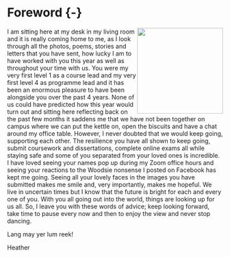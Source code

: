 # Foreword {-}

<img src="images/heather.jpg" style="width: 200px; float: right;">

I am sitting here at my desk in my living room and it is really coming home to me, as I look through all the photos, poems, stories and letters that you have sent, how lucky I am to have worked with you this year as well as throughout your time with us. You were my very first level 1 as a course lead and my very first level 4 as programme lead and it has been an enormous pleasure to have been alongside you over the past 4 years. None of us could have predicted how this year would turn out and sitting here reflecting back on the past few months it saddens me that we have not been together on campus where we can put the kettle on, open the biscuits and have a chat around my office table. However, I never doubted that we would keep going, supporting each other. The resilience you have all shown to keep going, submit coursework and dissertations, complete online exams all while staying safe and some of you separated from your loved ones is incredible. I have loved seeing your names pop up during my Zoom office hours and seeing your reactions to the Woodsie nonsense I posted on Facebook has kept me going. Seeing all your lovely faces in the images you have submitted makes me smile and, very importantly, makes me hopeful. We live in uncertain times but I know that the future is bright for each and every one of you. With you all going out into the world, things are looking up for us all. 
So, I leave you with these words of advice; keep looking forward, take time to pause every now and then to enjoy the view and never stop dancing. 

Lang may yer lum reek!

Heather

